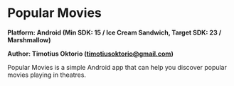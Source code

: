 # Popular Movies

**Platform: Android (Min SDK: 15 / Ice Cream Sandwich, Target SDK: 23 / Marshmallow)**

**Author: Timotius Oktorio (timotiusoktorio@gmail.com)**

Popular Movies is a simple Android app that can help you discover popular movies playing in theatres.